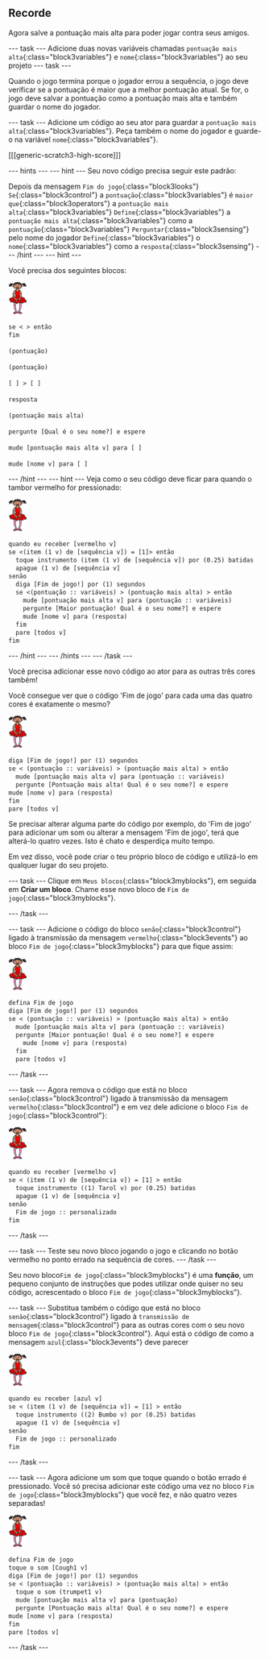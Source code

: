 ## Recorde

Agora salve a pontuação mais alta para poder jogar contra seus amigos.

\--- task \--- Adicione duas novas variáveis chamadas `pontuação mais alta`{:class="block3variables"} e `nome`{:class="block3variables"} ao seu projeto \--- task \---

Quando o jogo termina porque o jogador errou a sequência, o jogo deve verificar se a pontuação é maior que a melhor pontuação atual. Se for, o jogo deve salvar a pontuação como a pontuação mais alta e também guardar o nome do jogador.

\--- task \--- Adicione um código ao seu ator para guardar a `pontuação mais alta`{:class="block3variables"}. Peça também o nome do jogador e guarde-o na variável `nome`{:class="block3variables"}.

[[[generic-scratch3-high-score]]]

\--- hints \--- \--- hint \--- Seu novo código precisa seguir este padrão:

Depois da mensagem `Fim do jogo`{:class="block3looks"} `Se`{:class="block3control"} a `pontuação`{:class="block3variables"} é `maior que`{:class="block3operators"} a `pontuação mais alta`{:class="block3variables"} `Define`{:class="block3variables"} a `pontuação mais alta`{:class="block3variables"} como a `pontuação`{:class="block3variables"} `Perguntar`{:class="block3sensing"} pelo nome do jogador `Define`{:class="block3variables"} o `nome`{:class="block3variables"} como a `resposta`{:class="block3sensing"} \--- /hint \--- \--- hint \---

Você precisa dos seguintes blocos:

![bailarina](images/ballerina.png)

```blocks3
se < > então
fim

(pontuação)

(pontuação)

[ ] > [ ]

resposta

(pontuação mais alta)

pergunte [Qual é o seu nome?] e espere

mude [pontuação mais alta v] para [ ]

mude [nome v] para [ ] 
```

\--- /hint \--- \--- hint \--- Veja como o seu código deve ficar para quando o tambor vermelho for pressionado:

![bailarina](images/ballerina.png)

```blocks3
quando eu receber [vermelho v]
se <(item (1 v) de [sequência v]) = [1]> então 
  toque instrumento (item (1 v) de [sequência v]) por (0.25) batidas
  apague (1 v) de [sequência v]
senão 
  diga [Fim de jogo!] por (1) segundos
  se <(pontuação :: variáveis) > (pontuação mais alta) > então 
    mude [pontuação mais alta v] para (pontuação :: variáveis)
    pergunte [Maior pontuação! Qual é o seu nome?] e espere
    mude [nome v] para (resposta)
  fim
  pare [todos v]
fim
```

\--- /hint \--- \--- /hints \--- \--- /task \---

Você precisa adicionar esse novo código ao ator para as outras três cores também!

Você consegue ver que o código 'Fim de jogo' para cada uma das quatro cores é exatamente o mesmo?

![bailarina](images/ballerina.png)

```blocks3
diga [Fim de jogo!] por (1) segundos
se < (pontuação :: variáveis) > (pontuação mais alta) > então 
  mude [pontuação mais alta v] para (pontuação :: variáveis)
  pergunte [Pontuação mais alta! Qual é o seu nome?] e espere
mude [nome v] para (resposta)
fim
pare [todos v]
```

Se precisar alterar alguma parte do código por exemplo, do 'Fim de jogo' para adicionar um som ou alterar a mensagem 'Fim de jogo', terá que alterá-lo quatro vezes. Isto é chato e desperdiça muito tempo.

Em vez disso, você pode criar o teu próprio bloco de código e utilizá-lo em qualquer lugar do seu projeto.

\--- task \--- Clique em `Meus blocos`{:class="block3myblocks"}, em seguida em **Criar um bloco**. Chame esse novo bloco de `Fim de jogo`{:class="block3myblocks"}.

\--- /task \---

\--- task \--- Adicione o código do bloco `senão`{:class="block3control"} ligado à transmissão da mensagem `vermelho`{:class="block3events"} ao bloco `Fim de jogo`{:class="block3myblocks"} para que fique assim:

![bailarina](images/ballerina.png)

```blocks3
defina Fim de jogo
diga [Fim de jogo!] por (1) segundos
se < (pontuação :: variáveis) > (pontuação mais alta) > então 
  mude [pontuação mais alta v] para (pontuação :: variáveis)
  pergunte [Maior pontuação! Qual é o seu nome?] e espere
    mude [nome v] para (resposta)
  fim
  pare [todos v]
```

\--- /task \---

\--- task \--- Agora remova o código que está no bloco `senão`{:class="block3control"} ligado à transmissão da mensagem `vermelho`{:class="block3control"} e em vez dele adicione o bloco `Fim de jogo`{:class="block3control"}:

![bailarina](images/ballerina.png)

```blocks3
quando eu receber [vermelho v]
se < (item (1 v) de [sequência v]) = [1] > então 
  toque instrumento ((1) Tarol v) por (0.25) batidas
  apague (1 v) de [sequência v]
senão 
  Fim de jogo :: personalizado
fim
```

\--- /task \---

\--- task \--- Teste seu novo bloco jogando o jogo e clicando no botão vermelho no ponto errado na sequência de cores. \--- /task \---

Seu novo bloco`Fim de jogo`{:class="block3myblocks"} é uma **função**, um pequeno conjunto de instruções que podes utilizar onde quiser no seu código, acrescentado o bloco `Fim de jogo`{:class="block3myblocks"}.

\--- task \--- Substitua também o código que está no bloco `senão`{:class="block3control"} ligado à `transmissão de mensagem`{:class="block3control"} para as outras cores com o seu novo bloco `Fim de jogo`{:class="block3control"}. Aqui está o código de como a mensagem `azul`{:class="block3events"} deve parecer

![bailarina](images/ballerina.png)

```blocks3
quando eu receber [azul v]
se < (item (1 v) de [sequência v]) = [1] > então 
  toque instrumento ((2) Bumbo v) por (0.25) batidas
  apague (1 v) de [sequência v]
senão 
  Fim de jogo :: personalizado
fim
```

\--- /task \---

\--- task \--- Agora adicione um som que toque quando o botão errado é pressionado. Você só precisa adicionar este código uma vez no bloco `Fim de jogo`{:class="block3myblocks"} que você fez, e não quatro vezes separadas!

![bailarina](images/ballerina.png)

```blocks3
defina Fim de jogo
toque o som [Cough1 v]
diga [Fim de jogo!] por (1) segundos
se < (pontuação :: variáveis) > (pontuação mais alta) > então 
  toque o som (trumpet1 v)
  mude [pontuação mais alta v] para (pontuação)
  pergunte [Pontuação mais alta! Qual é o seu nome?] e espere
mude [nome v] para (resposta)
fim
pare [todos v]
```

\--- /task \---